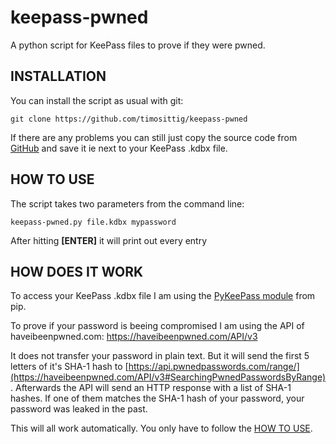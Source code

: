 # keepass-pwned
A python script for KeePass files to prove if they were pwned.



## INSTALLATION

You can install the script as usual with git:
```
git clone https://github.com/timosittig/keepass-pwned
```

If there are any problems you can still just copy the source code from [GitHub](https://github.com/timosittig/keepass-pwned/blob/main/keepass_pwned.py) and save it ie next to your KeePass .kdbx file.



## HOW TO USE

The script takes two parameters from the command line:

```
keepass-pwned.py file.kdbx mypassword
```

After hitting **[ENTER]** it will print out every entry 



## HOW DOES IT WORK

To access your KeePass .kdbx file I am using the [PyKeePass module](https://pypi.org/project/pykeepass/) from pip.

To prove if your password is beeing compromised I am using the API of haveibeenpwned.com: https://haveibeenpwned.com/API/v3

It does not transfer your password in plain text. But it will send the first 5 letters of it's SHA-1 hash to [https://api.pwnedpasswords.com/range/](https://haveibeenpwned.com/API/v3#SearchingPwnedPasswordsByRange). Afterwards the API will send an HTTP response with a list of SHA-1 hashes. If one of them matches the SHA-1 hash of your password, your password was leaked in the past.

This will all work automatically. You only have to follow the [HOW TO USE]().
